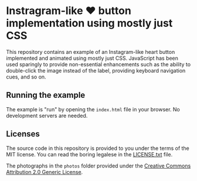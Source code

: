 # Instragram-like ♥ button implementation using mostly just CSS

This repository contains an example of an Instagram-like heart button 
implemented and animated using mostly just CSS. JavaScript has been used 
sparingly to provide non-essential enhancements such as the ability to 
double-click the image instead of the label, providing keyboard navigation 
cues, and so on.

## Running the example

The example is "run" by opening the `index.html` file in your browser. No 
development servers are needed.

## Licenses

The source code in this repository is provided to you under the terms of the 
MIT license. You can read the boring legalese in the 
[LICENSE.txt](./LICENSE.txt) file.

The photographs in the `photos` folder provided under the
[Creative Commons Attribution 2.0 Generic License](http://creativecommons.org/licenses/by/2.0/).

